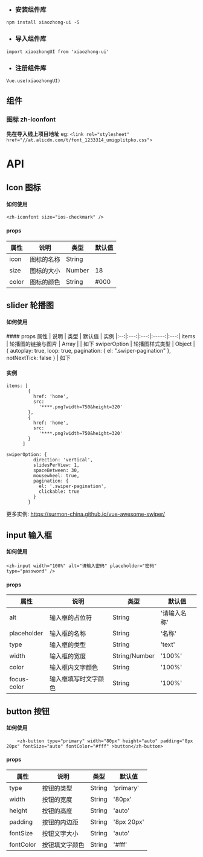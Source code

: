 - ### 安装组件库
`npm install xiaozhong-ui -S`
- ### 导入组件库
`import xiaozhongUI from 'xiaozhong-ui'`
- ### 注册组件库
`Vue.use(xiaozhongUI)`

## 组件
### 图标 zh-iconfont
**先在导入线上项目地址**
eg: `<link rel="stylesheet" href="//at.alicdn.com/t/font_1233314_umigplitpko.css">`

# API
## Icon 图标
#### 如何使用

`<zh-iconfont size="ios-checkmark" />`

#### props
属性		|	说明					|	 类型			|	默认值
---		|	---					|	---				|	---
icon		|	图标的名称		|	String			|
size		|	图标的大小		|	Number		|	18
color	|	图标的颜色		|	String			|	#000

## slider 轮播图
#### 如何使用
<zh-slider :items="items"/>
#### props
属性 | 说明 | 类型 | 默认值 | 实例
|:--:|:---:|:---:|:-----:|:---:|
items | 轮播图的链接与图片 | Array | | 如下
swiperOption | 轮播图样式类型 | Object | { autoplay: true, loop: true, pagination: { el: ".swiper-pagination" }, notNextTick: false } | 如下

#### 实例
```
items: [
        {
          href: 'home',
          src:
            '****.png?width=750&height=320'
        },
        {
          href: 'home',
          src:
            '****.png?width=750&height=320'
        }
      ]
```     
``` 
swiperOption: {
          direction: 'vertical',
          slidesPerView: 1,
          spaceBetween: 30,
          mousewheel: true,
          pagination: {
            el: '.swiper-pagination',
            clickable: true
          }
        }
```
更多实例: https://surmon-china.github.io/vue-awesome-swiper/

## input 输入框
#### 如何使用
`<zh-input width="100%" alt="请输入密码" placeholder="密码" type="password" />`
#### props
属性           |	说明					|	 类型		      	|	默认值
---           |	---					  |	---			      	|	---
alt           |	输入框的占位符	|	String	    		|  '请输入名称'
placeholder   |	输入框的名称		|	String	      	|	'名称'
type          |	输入框的类型		|	String		    	|	'text'
width         |	输入框的宽度		|	String/Number		|	'100%'
color         |	输入框内文字颜色 |	String	     	|	'100%'
focus-color   |	输入框填写时文字颜色|	String    		|	'100%'


## button 按钮
#### 如何使用
`    <zh-button
      type="primary"
      width="80px"
      height="auto"
      padding="8px 20px"
      fontSize="auto"
      fontColor="#fff"
    >button</zh-button>`
#### props
属性          |	说明					|	 类型		      	|	默认值
---          |	---					 |	---			     	|	---
type         |	按钮的类型  	|	String	    		| 'primary'
width        |	按钮的宽度		|	String	      	|	'80px'
height       |	按钮的高度		|	String		    	|	'auto'
padding      |	按钮的内边距	|	String	      	|	'8px 20px'
fontSize     |	按钮文字大小  |	String	       	|	'auto'
fontColor    |	按钮填文字颜色 |	String    		|	'#fff'